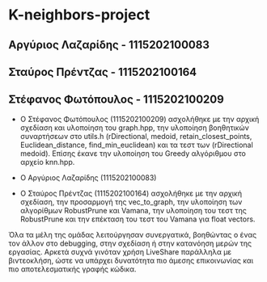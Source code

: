 # K-neighbors-project
## Αργύριος Λαζαρίδης  - 1115202100083
## Σταύρος Πρέντζας    - 1115202100164
## Στέφανος Φωτόπουλος - 1115202100209

- Ο Στέφανος Φωτόπουλος (1115202100209) ασχολήθηκε με την αρχική σχεδίαση και υλοποίηση του graph.hpp, την υλοποίηση βοηθητικών συναρτήσεων στο utils.h (rDirectional, medoid, retain_closest_points, Euclidean_distance, find_min_euclidean) και τα τεστ των (rDirectional medoid). Επίσης έκανε την υλοποίηση του Greedy αλγόριθμου στο αρχείο knn.hpp.

- Ο Αργύριος Λαζαρίδης (1115202100083) 


- Ο Σταύρος Πρέντζας (1115202100164) ασχολήθηκε με την αρχική σχεδίαση, την προσαρμογή της vec_to_graph, την υλοποίηση των αλγορίθμων RobustPrune και Vamana, την υλοποίηση του τεστ της RobustPrune και την επέκταση του τεστ του Vamana για float vectors.


Όλα τα μέλη της ομάδας λειτούργησαν συνεργατικά, βοηθώντας ο ένας τον άλλον στο debugging, στην σχεδίαση ή στην κατανόηση μερών της εργασίας. Αρκετά συχνά γινόταν χρήση LiveShare παράλληλα με βιντεοκλήση, ώστε να υπάρχει δυνατότητα πιο άμεσης επικοινωνίας και πιο αποτελεσματικής γραφής κώδικα.